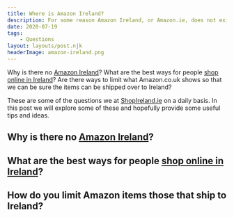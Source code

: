 ```yaml
---
title: Where is Amazon Ireland?
description: For some reason Amazon Ireland, or Amazon.ie, does not exist. Here's why Amazon doesn't have an Irish website
date: 2020-07-19
tags:
	- Questions
layout: layouts/post.njk
headerImage: amazon-ireland.png
---
```


Why is there no [Amazon Ireland](https://shopireland.ie)? What are the best ways for people [shop online in Ireland](https://shopireland.ie)? Are there ways to limit what Amazon.co.uk shows so that we can be sure the items can be shipped over to Ireland?

These are some of the questions we at [ShopIreland.ie](https://shopireland.ie) on a daily basis. In this post we will explore some of these and hopefully provide some useful tips and ideas.

## Why is there no [Amazon Ireland](https://shopireland.ie)?

## What are the best ways for people [shop online in Ireland](https://shopireland.ie)?

## How do you limit Amazon items those that ship to Ireland?

## 
